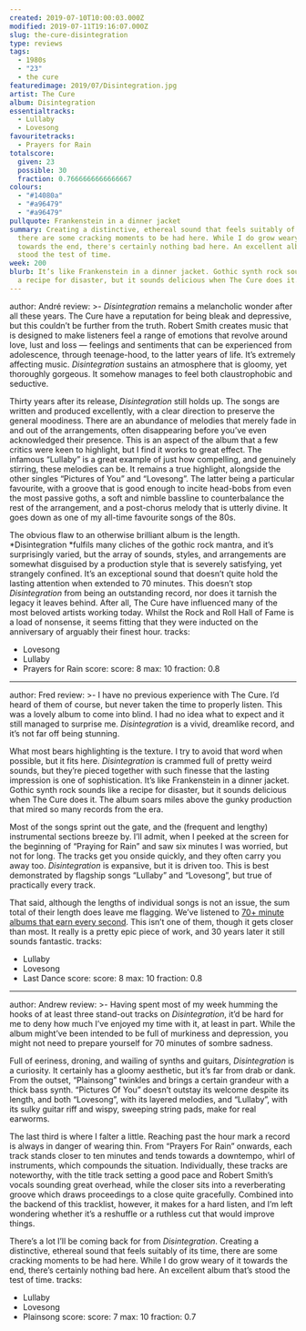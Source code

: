 ```yaml
---
created: 2019-07-10T10:00:03.000Z
modified: 2019-07-11T19:16:07.000Z
slug: the-cure-disintegration
type: reviews
tags:
  - 1980s
  - "23"
  - the cure
featuredimage: 2019/07/Disintegration.jpg
artist: The Cure
album: Disintegration
essentialtracks:
  - Lullaby
  - Lovesong
favouritetracks:
  - Prayers for Rain
totalscore:
  given: 23
  possible: 30
  fraction: 0.7666666666666667
colours:
  - "#14080a"
  - "#a96479"
  - "#a96479"
pullquote: Frankenstein in a dinner jacket
summary: Creating a distinctive, ethereal sound that feels suitably of its time,
  there are some cracking moments to be had here. While I do grow weary of it
  towards the end, there's certainly nothing bad here. An excellent album that's
  stood the test of time.
week: 200
blurb: It’s like Frankenstein in a dinner jacket. Gothic synth rock sounds like
  a recipe for disaster, but it sounds delicious when The Cure does it.
---
```

author: André
review: >-
  *Disintegration* remains a melancholic wonder after all these years. The Cure
  have a reputation for being bleak and depressive, but this couldn’t be further
  from the truth. Robert Smith creates music that is designed to make listeners
  feel a range of emotions that revolve around love, lust and loss — feelings
  and sentiments that can be experienced from adolescence, through teenage-hood,
  to the latter years of life. It’s extremely affecting music. *Disintegration*
  sustains an atmosphere that is gloomy, yet thoroughly gorgeous. It somehow
  manages to feel both claustrophobic and seductive.

  Thirty years after its release, *Disintegration* still holds up. The songs are written and produced excellently, with a clear direction to preserve the general moodiness. There are an abundance of melodies that merely fade in and out of the arrangements, often disappearing before you’ve even acknowledged their presence. This is an aspect of the album that a few critics were keen to highlight, but I find it works to great effect. The infamous “Lullaby” is a great example of just how compelling, and genuinely stirring, these melodies can be. It remains a true highlight, alongside the other singles “Pictures of You” and “Lovesong”. The latter being a particular favourite, with a groove that is good enough to incite head-bobs from even the most passive goths, a soft and nimble bassline to counterbalance the rest of the arrangement, and a post-chorus melody that is utterly divine. It goes down as one of my all-time favourite songs of the 80s.

  The obvious flaw to an otherwise brilliant album is the length. *Disintegration *fulfils many cliches of the gothic rock mantra, and it’s surprisingly varied, but the array of sounds, styles, and arrangements are somewhat disguised by a production style that is severely satisfying, yet strangely confined. It’s an exceptional sound that doesn’t quite hold the lasting attention when extended to 70 minutes. This doesn’t stop *Disintegration* from being an outstanding record, nor does it tarnish the legacy it leaves behind. After all, The Cure have influenced many of the most beloved artists working today. Whilst the Rock and Roll Hall of Fame is a load of nonsense, it seems fitting that they were inducted on the anniversary of arguably their finest hour.
tracks:
  - Lovesong
  - ­­Lullaby
  - ­­Prayers for Rain
score:
  score: 8
  max: 10
  fraction: 0.8
---
author: Fred
review: >-
  I have no previous experience with The Cure. I’d heard of them of course, but
  never taken the time to properly listen. This was a lovely album to come into
  blind. I had no idea what to expect and it still managed to surprise me.
  *Disintegration* is a vivid, dreamlike record, and it’s not far off being
  stunning.

  What most bears highlighting is the texture. I try to avoid that word when possible, but it fits here. *Disintegration* is crammed full of pretty weird sounds, but they’re pieced together with such finesse that the lasting impression is one of sophistication. It’s like Frankenstein in a dinner jacket. Gothic synth rock sounds like a recipe for disaster, but it sounds delicious when The Cure does it. The album soars miles above the gunky production that mired so many records from the era.

  Most of the songs sprint out the gate, and the (frequent and lengthy) instrumental sections breeze by. I’ll admit, when I peeked at the screen for the beginning of “Praying for Rain” and saw six minutes I was worried, but not for long. The tracks get you onside quickly, and they often carry you away too. *Disintegration* is expansive, but it is driven too. This is best demonstrated by flagship songs “Lullaby” and “Lovesong”, but true of practically every track.

  That said, although the lengths of individual songs is not an issue, the sum total of their length does leave me flagging. We’ve listened to [70+ minute albums that earn every second](<https://audioxide.com/reviews/kendrick-lamar-to-pimp-a-butterfly/>). This isn’t one of them, though it gets closer than most. It really is a pretty epic piece of work, and 30 years later it still sounds fantastic.
tracks:
  - Lullaby
  - ­­Lovesong
  - ­­Last Dance
score:
  score: 8
  max: 10
  fraction: 0.8
---
author: Andrew
review: >-
  Having spent most of my week humming the hooks of at least three stand-out
  tracks on *Disintegration*, it’d be hard for me to deny how much I’ve enjoyed
  my time with it, at least in part. While the album might’ve been intended to
  be full of murkiness and depression, you might not need to prepare yourself
  for 70 minutes of sombre sadness.

  Full of eeriness, droning, and wailing of synths and guitars, *Disintegration* is a curiosity. It certainly has a gloomy aesthetic, but it’s far from drab or dank. From the outset, “Plainsong” twinkles and brings a certain grandeur with a thick bass synth. “Pictures Of You” doesn’t outstay its welcome despite its length, and both “Lovesong”, with its layered melodies, and “Lullaby”, with its sulky guitar riff and wispy, sweeping string pads, make for real earworms.

  The last third is where I falter a little. Reaching past the hour mark a record is always in danger of wearing thin. From “Prayers For Rain” onwards, each track stands closer to ten minutes and tends towards a downtempo, whirl of instruments, which compounds the situation. Individually, these tracks are noteworthy, with the title track setting a good pace and Robert Smith’s vocals sounding great overhead, while the closer sits into a reverberating groove which draws proceedings to a close quite gracefully. Combined into the backend of this tracklist, however, it makes for a hard listen, and I’m left wondering whether it’s a reshuffle or a ruthless cut that would improve things.

  There’s a lot I’ll be coming back for from *Disintegration*. Creating a distinctive, ethereal sound that feels suitably of its time, there are some cracking moments to be had here. While I do grow weary of it towards the end, there’s certainly nothing bad here. An excellent album that’s stood the test of time.
tracks:
  - Lullaby
  - ­­Lovesong
  - ­­Plainsong
score:
  score: 7
  max: 10
  fraction: 0.7
